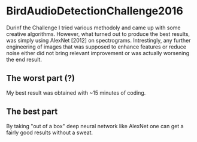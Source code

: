 # BirdAudioDetectionChallenge2016

Durinf the Challenge I tried various methodoly and came up with some creative algorithms. However, what turned out to produce the best results, was simply using AlexNet [2012] on spectrograms. Intrestingly, any further engineering of images that was supposed to enhance features or reduce noise either did not bring relevant improvement or was actually worsening the end result.

## The worst part (?)

My best result was obtained with ~15 minutes of coding. 

## The best part

By taking "out of a box" deep neural network like AlexNet one can get a fairly good results without a sweat.
